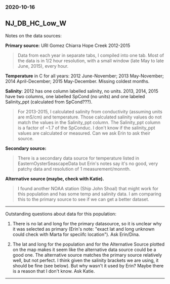 ### 2020-10-16

## NJ_DB_HC_Low_W

Notes on the data sources:

**Primary source:** URI Gomez Chiarra Hope Creek 2012-2015

> Data from each year in separate tabs, I compiled into one tab. Most of the data is in 1/2 hour resolution, with a small window (late May to late June, 2015), every hour.

**Temperature** in C for all years: 2012 June-November; 2013 May-November; 2014 April-December; 2015 May-December. Missing coldest months. 

**Salinity**: 2012 has one column labelled salinity, no units. 2013, 2014, 2015 have two columns, one labelled SpCond (no units) and one labeled Salinity_ppt (calculated from SpCond???).

> For 2013-2015, I calculated salinity from conductivity (assuming units are mS/cm) and temperature. Those calculated salinity values do not match the values in the Salinity_ppt column. The Salinity_ppt column is a factor of ~1.7 of the SpConduc. I don't know if the salinity_ppt values are calculated or measured. Can we ask Erin to ask their source. 

**Secondary source:** 

> There is a secondary data source for temperature listed in EasternOysterSeascapeData but Erin's notes say it's no good, very patchy data and resolution of 1 measurement/monnth. 

**Alternative source (maybe, check with Katie).**

> I found another NOAA station (Ship John Shoal) that might work for this population and has some temp and salinity data. I am comparing this to the primary source to see if we can get a better dataset.

----

Outstanding questions about data for this population:

1) There is no lat and long for the primary datasource, so it is unclear why it was selected as primary (Erin's note: "exact lat and long unknown could check with Marta for speciifc location"). Ask Erin/Dina.

2) The lat and long for the population and for the Alternative Source plotted on the map makes it seem like the alternative data source could be a good one. The alternative source matches the primary source relatively well, but not perfect. I think given the salinity brackets we are using, it should be fine (see below). But why wasn't it used by Erin? Maybe there is a reason that I don't know. Ask Katie.

---


